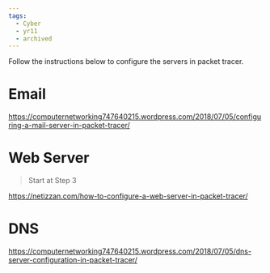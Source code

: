 ```yaml
---
tags:
  - Cyber
  - yr11
  - archived
---
```

Follow the instructions below to configure the servers in packet tracer.

# Email 

https://computernetworking747640215.wordpress.com/2018/07/05/configuring-a-mail-server-in-packet-tracer/

# Web Server

> Start at Step 3

https://netizzan.com/how-to-configure-a-web-server-in-packet-tracer/

# DNS

https://computernetworking747640215.wordpress.com/2018/07/05/dns-server-configuration-in-packet-tracer/